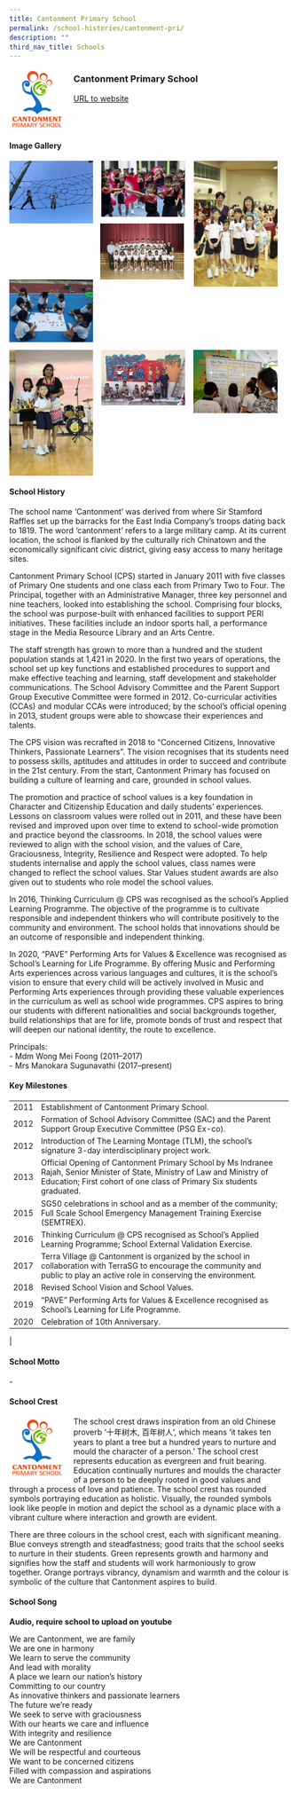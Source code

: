 ```yaml
---
title: Cantonment Primary School
permalink: /school-histories/cantonment-pri/
description: ""
third_nav_title: Schools
---
```

<img src="/images/cantonmentpri1.png" style="width:20%;margin-right:15px;" align = "left">

### **Cantonment Primary School**
[URL to website](http://www.cantonmentpri.moe.edu.sg/)
<br clear="left">

#### **Image Gallery**

<p><a href="/images/cantonmentpri2.jpg">  
<img src="/images/cantonmentpri2.jpg" style="width:30%;margin-right:15px;" align = "left">
</a></p>

<p><a href="/images/cantonmentpri3.jpg">  
<img src="/images/cantonmentpri3.jpg" style="width:30%;margin-right:15px;" align = "left">
</a></p>

<p><a href="/images/cantonmentpri4.jpg">  
<img src="/images/cantonmentpri4.jpg" style="width:30%;margin-right:20px;" align = "right">
</a></p>

<p><a href="/images/cantonmentpri6.jpg">  
<img src="/images/cantonmentpri6.jpg" style="width:30%;margin-right:18px;" align = "right">
</a></p>

<p><a href="/images/cantonmentpri5.jpg">  
<img src="/images/cantonmentpri5.jpg" style="width:30%;margin-right:13px;" align = "left">
</a></p>

<br clear="left">

<p><a href="/images/cantonmentpri7.jpg">  
<img src="/images/cantonmentpri7.jpg" style="width:30%;margin-right:15px;" align = "left">
</a></p>

<p><a href="/images/cantonmentpri8.jpg">  
<img src="/images/cantonmentpri8.jpg" style="width:30%;margin-right:15px;" align = "left">
</a></p>

<p><a href="/images/cantonmentpri9.jpg">  
<img src="/images/cantonmentpri9.jpg" style="width:30%;margin-right:15px;" align = "left">
</a></p>

<br clear="left">

#### **School History**
The school name ‘Cantonment’ was derived from where Sir Stamford Raffles set up the barracks for the East India Company’s troops dating back to 1819. The word ‘cantonment’ refers to a large military camp. At its current location, the school is flanked by the culturally rich Chinatown and the economically significant civic district, giving easy access to many heritage sites.  
  
Cantonment Primary School (CPS) started in January 2011 with five classes of Primary One students and one class each from Primary Two to Four. The Principal, together with an Administrative Manager, three key personnel and nine teachers, looked into establishing the school. Comprising four blocks, the school was purpose-built with enhanced facilities to support PERI initiatives. These facilities include an indoor sports hall, a performance stage in the Media Resource Library and an Arts Centre.   
  
The staff strength has grown to more than a hundred and the student population stands at 1,421 in 2020. In the first two years of operations, the school set up key functions and established procedures to support and make effective teaching and learning, staff development and stakeholder communications. The School Advisory Committee and the Parent Support Group Executive Committee were formed in 2012. Co-curricular activities (CCAs) and modular CCAs were introduced; by the school’s official opening in 2013, student groups were able to showcase their experiences and talents.  
  
The CPS vision was recrafted in 2018 to “Concerned Citizens, Innovative Thinkers, Passionate Learners”. The vision recognises that its students need to possess skills, aptitudes and attitudes in order to succeed and contribute in the 21st century. From the start, Cantonment Primary has focused on building a culture of learning and care, grounded in school values.  

The promotion and practice of school values is a key foundation in Character and Citizenship Education and daily students’ experiences. Lessons on classroom values were rolled out in 2011, and these have been revised and improved upon over time to extend to school-wide promotion and practice beyond the classrooms. In 2018, the school values were reviewed to align with the school vision, and the values of Care, Graciousness, Integrity, Resilience and Respect were adopted. To help students internalise and apply the school values, class names were changed to reflect the school values. Star Values student awards are also given out to students who role model the school values.

In 2016, Thinking Curriculum @ CPS was recognised as the school’s Applied Learning Programme. The objective of the programme is to cultivate responsible and independent thinkers who will contribute positively to the community and environment. The school holds that innovations should be an outcome of responsible and independent thinking. 

In 2020, “PAVE” Performing Arts for Values & Excellence was recognised as School’s Learning for Life Programme. By offering Music and Performing Arts experiences across various languages and cultures, it is the school’s vision to ensure that every child will be actively involved in Music and Performing Arts experiences through providing these valuable experiences in the curriculum as well as school wide programmes. CPS aspires to bring our students with different nationalities and social backgrounds together, build relationships that are for life, promote bonds of trust and respect that will deepen our national identity, the route to excellence.

Principals:<br>
\- Mdm Wong Mei Foong (2011–2017)<br>
\- Mrs Manokara Sugunavathi (2017–present)

#### **Key Milestones**

|  |  |
|:---:|---|
| 2011 | Establishment of Cantonment Primary School. |
| 2012 | Formation of School Advisory Committee (SAC) and the Parent Support Group Executive Committee (PSG Ex-co). |
| 2012 | Introduction of The Learning Montage (TLM), the school’s signature 3-day interdisciplinary project work. |
| 2013 | Official Opening of Cantonment Primary School by Ms Indranee Rajah, Senior Minister of State, Ministry of Law and Ministry of Education; First cohort of one class of Primary Six students graduated. |
| 2015 | SG50 celebrations in school and as a member of the community; Full Scale School Emergency Management Training Exercise (SEMTREX). |
| 2016 | Thinking Curriculum @ CPS recognised as School’s Applied Learning Programme; School External Validation Exercise. |
| 2017 | Terra Village @ Cantonment is organized by the school in collaboration with TerraSG to encourage the community and public to play an active role in conserving the environment. |
| 2018 | Revised School Vision and School Values. |
| 2019 | “PAVE” Performing Arts for Values & Excellence recognised as School’s Learning for Life Programme. |
| 2020 | Celebration of 10th Anniversary. |
|

#### **School Motto**
\-

#### **School Crest**
<img src="/images/cantonmentpri1.png" style="width:20%;margin-right:15px;" align = "left">

The school crest draws inspiration from an old Chinese proverb ‘十年树木, 百年树人’, which means ‘it takes ten years to plant a tree but a hundred years to nurture and mould the character of a person.’ The school crest represents education as evergreen and fruit bearing. Education continually nurtures and moulds the character of a person to be deeply rooted in good values and through a process of love and patience. The school crest has rounded symbols portraying education as holistic. Visually, the rounded symbols look like people in motion and depict the school as a dynamic place with a vibrant culture where interaction and growth are evident.  
  
There are three colours in the school crest, each with significant meaning. Blue conveys strength and steadfastness; good traits that the school seeks to nurture in their students. Green represents growth and harmony and signifies how the staff and students will work harmoniously to grow together. Orange portrays vibrancy, dynamism and warmth and the colour is symbolic of the culture that Cantonment aspires to build.

#### **School Song**
**Audio, require school to upload on youtube**

We are Cantonment, we are family<br>
We are one in harmony<br>
We learn to serve the community<br>
And lead with morality<br>
A place we learn our nation’s history<br>
Committing to our country<br>
As innovative thinkers and passionate learners<br>
The future we’re ready<br>
We seek to serve with graciousness<br>
With our hearts we care and influence<br>
With integrity and resilience<br>
We are Cantonment<br>
We will be respectful and courteous<br>
We want to be concerned citizens<br>
Filled with compassion and aspirations<br>
We are Cantonment